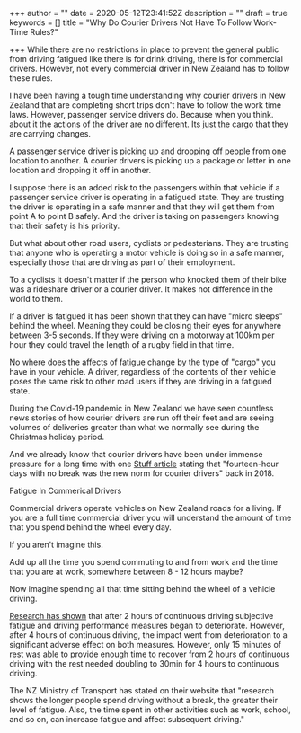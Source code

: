+++
author = ""
date = 2020-05-12T23:41:52Z
description = ""
draft = true
keywords = []
title = "Why Do Courier Drivers Not Have To Follow Work-Time Rules?"

+++
While there are no restrictions in place to prevent the general public from driving fatigued like there is for drink driving, there is for commercial drivers. However, not every commercial driver in New Zealand has to follow these rules.

I have been having a tough time understanding why courier drivers in New Zealand that are completing short trips don't have to follow the work time laws. However, passenger service drivers do. Because when you think. about it the actions of the driver are no different. Its just the cargo that they are carrying changes.

A passenger service driver is picking up and dropping off people from one location to another. A courier drivers is picking up a package or letter in one location and dropping it off in another.

I suppose there is an added risk to the passengers within that vehicle if a passenger service driver is operating in a fatigued state. They are trusting the driver is operating in a safe manner and that they will get them from point A to point B safely. And the driver is taking on passengers knowing that their safety is his priority.

But what about other road users, cyclists or pedesterians. They are trusting that anyone who is operating a motor vehicle is doing so in a safe manner, especially those that are driving as part of their employment.

To a cyclists it doesn't matter if the person who knocked them of their bike was a rideshare driver or a courier driver. It makes not difference in the world to them.

If a driver is fatigued it has been shown that they can have "micro sleeps" behind the wheel. Meaning they could be closing their eyes for anywhere between 3-5 seconds. If they were driving on a motorway at 100km per hour they could travel the length of a rugby field in that time.

No where does the affects of fatigue change by the type of "cargo" you have in your vehicle. A driver, regardless of the contents of their vehicle poses the same risk to other road users if they are driving in a fatigued state.

During the Covid-19 pandemic in New Zealand we have seen countless news stories of how courier drivers are run off their feet and are seeing volumes of deliveries greater than what we normally see during the Christmas holiday period.

And we already know that courier drivers have been under immense pressure for a long time with one [Stuff article](https://www.stuff.co.nz/business/better-business/104705738/long-days-no-annual-leave-no-breaks--courier-drivers-reveal-difficulties-of-job) stating that "fourteen-hour days with no break was the new norm for courier drivers" back in 2018.

Fatigue In Commerical Drivers

Commercial drivers operate vehicles on New Zealand roads for a living. If you are a full time commercial driver you will understand the amount of time that you spend behind the wheel every day. 

If you aren't imagine this. 

Add up all the time you spend commuting to and from work and the time that you are at work, somewhere between 8 - 12 hours maybe?

Now imagine spending all that time sitting behind the wheel of a vehicle driving. 

[Research has shown](https://www.sciencedirect.com/science/article/pii/S0022437514000048) that after 2 hours of continuous driving subjective fatigue and driving performance measures began to deteriorate. However, after 4 hours of continuous driving, the impact went from deterioration to a significant adverse effect on both measures. However, only 15 minutes of rest was able to provide enough time to recover from 2 hours of continuous driving with the rest needed doubling to 30min for 4 hours to continuous driving. 

The NZ Ministry of Transport has stated on their website that "research shows the longer people spend driving without a break, the greater their level of fatigue. Also, the time spent in other activities such as work, school, and so on, can increase fatigue and affect subsequent driving."